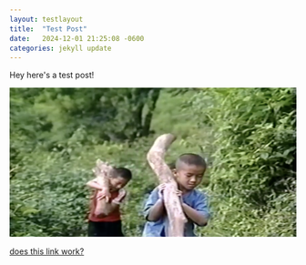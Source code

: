 ```yaml
---
layout: testlayout
title:  "Test Post"
date:   2024-12-01 21:25:08 -0600
categories: jekyll update
---
```

Hey here's a test post! 

![image](/assets/images/screenshottest.png)

[does this link work?](http://127.0.0.1:4000/jekyll/update/2024/12/05/welcome-to-jekyll.html)